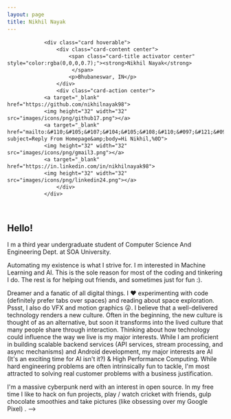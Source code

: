 ```yaml
---
layout: page
title: Nikhil Nayak
---
```


<div class="col s12 m12 l4" id="fadeIn" style="opacity: 1;">

                <div class="card hoverable">
                    <div class="card-content center">
                        <span class="card-title activator center" style="color:rgba(0,0,0,0.7);"><strong>Nikhil Nayak</strong>
                         </span>
                        <p>Bhubaneswar, IN</p>
                    </div>
                    <div class="card-action center">
                <a target="_blank" href="https://github.com/nikhilnayak98">
                <img height="32" width="32" src="images/icons/png/github17.png"></a>
                <a target="_blank" href="mailto:&#110;&#105;&#107;&#104;&#105;&#108;&#110;&#097;&#121;&#097;&#107;&#057;&#056;&#064;&#103;&#109;&#097;&#105;&#108;&#046;&#099;&#111;&#109;?subject=Reply From Homepage&amp;body=Hi Nikhil,%0D">
                <img height="32" width="32" src="images/icons/png/gmail3.png"></a>
                <a target="_blank" href="https://in.linkedin.com/in/nikhilnayak98">
                <img height="32" width="32" src="images/icons/png/linkedin24.png"></a>
                    </div>
                </div>
</div>
<br>

## Hello!

I m a third year undergraduate student of Computer Science And Engineering Dept. at SOA University.

Automating my existence is what I strive for. I m interested in Machine Learning and AI. This is the sole reason for most of the coding and tinkering I do. The rest is for helping out friends, and sometimes just for fun :).

Dreamer and a fanatic of all digital things. I ❤ experimenting with code (definitely prefer tabs over spaces) and reading about space exploration. Pssst, I also do VFX and motion graphics 😜. I believe that a well-delivered technology renders a new culture. Often in the beginning, the new culture is thought of as an alternative, but soon it transforms into the lived culture that many people share through interaction. Thinking about how technology could influence the way we live is my major interests. While I am proficient in building scalable backend services (API services, stream processing, and async mechanisms) and Android development, my major interests are AI (It's an exciting time for AI isn't it?) & High Performance Computing. While hard engineering problems are often intrinsically fun to tackle, I'm most attracted to solving real customer problems with a business justification.

I'm a massive cyberpunk nerd with an interest in open source. In my free time I like to hack on fun projects, play / watch cricket with friends, gulp chocolate smoothies and take pictures (like obsessing over my Google Pixel) .
-->

<script>
if('serviceWorker' in navigator) {
        navigator.serviceWorker.register('/sw.js', { scope: '/' })
          .then(function(registration) {
                console.log('Service Worker Registered');
          });

        navigator.serviceWorker.ready.then(function(registration) {
           console.log('Service Worker Ready');
           alertShow();
        });
      }
      function alertShow(){
       var alerted = localStorage.getItem('alerted') || '';
        if (alerted != 'yes') {
         var $toastContent = $('<span style="font-size:18px;font-style: normal;">Caching Complete <img src="/images/icons/svgs/check.svg"/></span>');
         Materialize.toast($toastContent, 4000, '', function(){var $toastContents = $('<span style="font-size:18px;font-style: normal;">Future Visits Will Work Offline.</span>');Materialize.toast($toastContents, 4000);});
         localStorage.setItem('alerted','yes');
        }
      }
</script>
